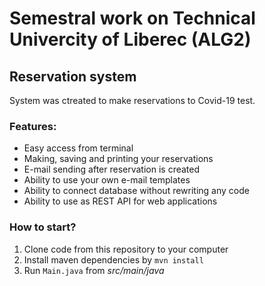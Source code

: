 # Semestral work on Technical Univercity of Liberec (ALG2) #
## Reservation system ##
System was ctreated to make reservations to Covid-19 test.

### Features: ###
- Easy access from terminal
- Making, saving and printing your reservations
- E-mail sending after reservation is created
- Ability to use your own e-mail templates
- Ability to connect database without rewriting any code
- Ability to use as REST API for web applications

### How to start? ###
1. Clone code from this repository to your computer
2. Install maven dependencies by `mvn install`
3. Run `Main.java` from *src/main/java*
